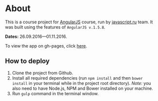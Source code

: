 # About

This is a course project for [AngularJS](http://learn.javascript.ru/courses/angular) course, run by [javascript.ru](http://learn.javascript.ru) team. It was built using the features of `AngularJS v.1.5.8`.

**Dates:** 26.09.2016—01.11.2016.

To view the app on gh-pages, click [here](https://biggus-dickus.github.io/mailbox/).

## How to deploy

1. Clone the project from Github.
2. Install all required dependencies (run `npm install` and then `bower install` in your terminal while in the project root directory). *Note:* you also need to have Node.js, NPM and Bower installed on your machine.
3. Run `gulp` command in the terminal window.
